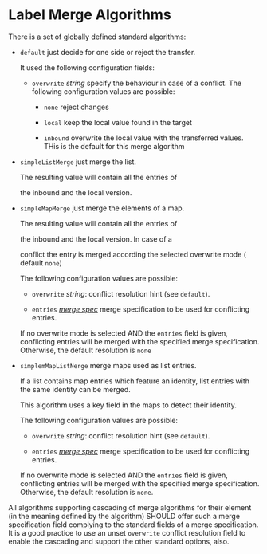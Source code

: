 # Label Merge Algorithms

There is a set of globally defined standard algorithms:
 
- `default` just decide for one side or reject the transfer.
 
  It used the following configuration fields:

  - `overwrite` *string*  specify the behaviour in case of a conflict. The following configuration values are possible:

    - `none` reject changes

    - `local`  keep the local value found in the target 

    - `inbound` overwrite the local value with the transferred values. THis is the default for this merge algorithm

- `simpleListMerge` just merge the list.

   The resulting value will contain all the entries of

   the inbound and the local version.
 
- `simpleMapMerge` just merge the elements of a map.

  The resulting value will contain all the entries of

  the inbound and the local version. In case of a 

  conflict the entry is merged according the selected overwrite mode ( default `none`)
 
  The following configuration values are possible:

  - `overwrite` *string*: conflict resolution hint (see `default`).

  - `entries` [*merge spec*](../../01-model/07-extensions.md#label-merge-algorithms)
    merge specification to be used for conflicting entries.

  If no overwrite mode is selected AND the `entries` field is given,
  conflicting entries will be merged with the specified merge specification.
  Otherwise, the default resolution is `none`
 
- `simplemMapListNerge` merge maps used as list entries.
 
  If a list contains map entries which feature an identity,
  list entries with the same identity can be merged.

  This algorithm uses a key field in the maps to detect their identity.
 
  The following configuration values are possible:

  - `overwrite` *string*: conflict resolution hint (see `default`).

  - `entries` [*merge spec*](../../01-model/07-extensions.md#label-merge-algorithms)
    merge specification to be used for conflicting entries.
 
  If no overwrite mode is selected AND the `entries` field is given,
  conflicting entries will be merged with the specified merge specification.
  Otherwise, the default resolution is `none`.
 
All algorithms supporting cascading of merge algorithms for their element (in the meaning defined by the algorithm) SHOULD offer such a merge specification field complying to the standard fields of a merge specification. It is a good practice to use an unset `overwrite` conflict resolution field to enable the cascading and support the other standard options, also.
 
